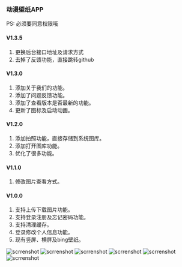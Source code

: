 ### 动漫壁纸APP
PS: 必须要同意权限哦

#### V1.3.5
1. 更换后台接口地址及请求方式
2. 去掉了反馈功能，直接跳转github

#### V1.3.0
1. 添加关于我们的功能。
2. 添加了问题反馈功能。
3. 添加了查看版本是否最新的功能。
4. 更新了图标及启动动画。

#### V1.2.0
1. 添加拍照功能，直接存储到系统图库。
2. 添加打开图库功能。
3. 优化了很多功能。

#### V1.1.0
1. 修改图片查看方式。

#### V1.0.0
1. 支持上传下载图片功能。
2. 支持登录注册及忘记密码功能。
3. 支持清理缓存。
4. 登录修改个人信息功能。
5. 现有竖屏、横屏及bing壁纸。

![scrrenshot](screenshot/Screenshot_1564317425.png)
![scrrenshot](screenshot/Screenshot_1564317441.png)
![scrrenshot](screenshot/Screenshot_1564317451.png)
![scrrenshot](screenshot/Screenshot_1564317462.png)
![scrrenshot](screenshot/Screenshot_1564317482.png)
![scrrenshot](screenshot/Screenshot_1564317493.png)

